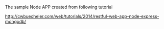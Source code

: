 The sample Node APP created from following tutorial

http://cwbuecheler.com/web/tutorials/2014/restful-web-app-node-express-mongodb/